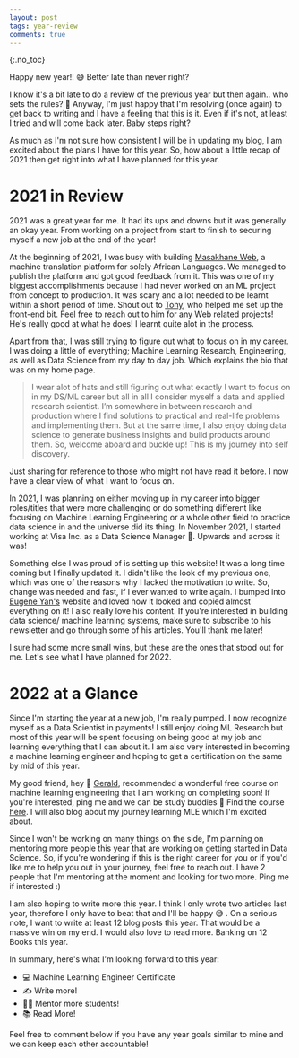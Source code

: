 ```yaml
---
layout: post
tags: year-review
comments: true
---
```

{:.no_toc}

Happy new year!! 😅
Better late than never right? 

I know it's a bit late to do a review of the previous year but then again.. who sets the rules? 🤷 Anyway, I'm just happy that I'm resolving (once again) to get back to writing and I have a feeling that this is it. Even if it's not, at least I tried and will come back later. Baby steps right?

As much as I'm not sure how consistent I will be in updating my blog, I am excited about the plans I have for this year. So, how about a little recap of 2021 then get right into what I have planned for this year.

# 2021 in Review

2021 was a great year for me. It had its ups and downs but it was generally an okay year. From working on a project from start to finish to securing myself a new job at the end of the year! 

At the beginning of 2021, I was busy with building [Masakhane Web](https://github.com/dsfsi/masakhane-web), a machine translation platform for solely African Languages. We managed to publish the platform and got good feedback from it. This was one of my biggest accomplishments because I had never worked on an ML project from concept to production. It was scary and a lot needed to be learnt within a short period of time. Shout out to [Tony](https://twitter.com/kharioki), who helped me set up the front-end bit. Feel free to reach out to him for any Web related projects! He's really good at what he does! I learnt quite alot in the process.

Apart from that, I was still trying to figure out what to focus on in my career. I was doing a little of everything; Machine Learning Research, Engineering, as well as Data Science from my day to day job. Which explains the bio that was on my home page. 

> I wear alot of hats and still figuring out what exactly I want to focus on in my DS/ML career but all in all I consider myself a data and applied research scientist. I’m somewhere in between research and production where I find solutions to practical and real-life problems and implementing them. But at the same time, I also enjoy doing data science to generate business insights and build products around them. So, welcome aboard and buckle up! This is my journey into self discovery.

Just sharing for reference to those who might not have read it before. I now have a clear view of what I want to focus on. 

In 2021, I was planning on either moving up in my career into bigger roles/titles that were more challenging or do something different like focusing on Machine Learning Engineering or a whole other field to practice data science in and the universe did its thing. In November 2021, I started working at Visa Inc. as a Data Science Manager 🎉. Upwards and across it was! 

Something else I was proud of is setting up this website! It was a long time coming but I finally updated it. I didn't like the look of my previous one, which was one of the reasons why I lacked the motivation to write. So, change was needed and fast, if I ever wanted to write again. I bumped into [Eugene Yan's](https://eugeneyan.com/) website and loved how it looked and copied almost everything on it! I also really love his content. If you're interested in building data science/ machine learning systems, make sure to subscribe to his newsletter and go through some of his articles. You'll thank me later! 

I sure had some more small wins, but these are the ones that stood out for me. Let's see what I have planned for 2022.

# 2022 at a Glance

Since I'm starting the year at a new job, I'm really pumped. I now recognize myself as a Data Scientist in payments! I still enjoy doing ML Research but most of this year will be spent focusing on being good at my job and learning everything that I can about it. I am also very interested in becoming a machine learning engineer and hoping to get a certification on the same by mid of this year. 

My good friend, hey 👋 [Gerald](https://medium.com/@itsmuriuki), recommended a wonderful free course on machine learning engineering that I am working on completing soon! If you're interested, ping me and we can be study buddies 💪 Find the course [here](https://github.com/alexeygrigorev/mlbookcamp-code/tree/master/course-zoomcamp). I will also blog about my journey learning MLE which I'm excited about.

Since I won't be working on many things on the side, I'm planning on mentoring more people this year that are working on getting started in Data Science. So, if you're wondering if this is the right career for you or if you'd like me to help you out in your journey, feel free to reach out. I have 2 people that I'm mentoring at the moment and looking for two more. Ping me if interested :) 

I am also hoping to write more this year. I think I only wrote two articles last year, therefore I only have to beat that and I'll be happy 😅 . On a serious note, I want to write at least 12 blog posts this year. That would be a massive win on my end. I would also love to read more. Banking on 12 Books this year. 

In summary, here's what I'm looking forward to this year:

- 💻 Machine Learning Engineer Certificate
- ✍️ Write more!
- 👩‍🏫 Mentor more students!
- 📚 Read More!

Feel free to comment below if you have any year goals similar to mine and we can keep each other accountable! 








